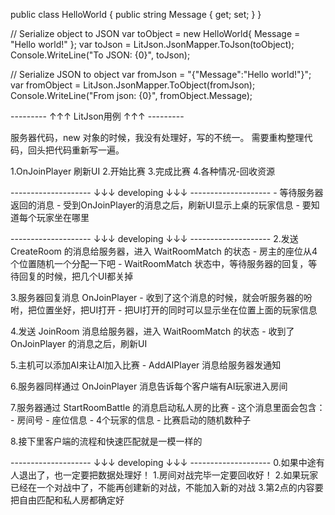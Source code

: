 public class HelloWorld
{
    public string Message { get; set; }
}

// Serialize object to JSON
var toObject = new HelloWorld{ Message = "Hello world!" };
var toJson = LitJson.JsonMapper.ToJson(toObject);
Console.WriteLine("To JSON: {0}", toJson);

// Serialize JSON to object
var fromJson = "{\"Message\":\"Hello world!\"}";
var fromObject = LitJson.JsonMapper.ToObject<HelloWorld>(fromJson);	
Console.WriteLine("From json: {0}", fromObject.Message);

--------- ↑↑↑ LitJson用例 ↑↑↑ --------- 

服务器代码，new 对象的时候，我没有处理好，写的不统一。
需要重构整理代码，回头把代码重新写一遍。

1.OnJoinPlayer 刷新UI
2.开始比赛
3.完成比赛
4.各种情况-回收资源

-------------------- ↓↓↓ developing ↓↓↓ -------------------- 
    - 等待服务器返回的消息
    - 受到OnJoinPlayer的消息之后，刷新UI显示上桌的玩家信息
        - 要知道每个玩家坐在哪里

-------------------- ↓↓↓ developing ↓↓↓ -------------------- 
2.发送 CreateRoom 的消息给服务器，进入 WaitRoomMatch 的状态
    - 房主的座位从4个位置随机一个分配一下吧
    - WaitRoomMatch 状态中，等待服务器的回复，等待回复的时候，把几个UI都关掉

3.服务器回复消息 OnJoinPlayer 
    - 收到了这个消息的时候，就会听服务器的吩咐，把位置坐好，把UI打开
    - 把UI打开的同时可以显示坐在位置上面的玩家信息

4.发送 JoinRoom 消息给服务器，进入 WaitRoomMatch 的状态
    - 收到了 OnJoinPlayer 的消息之后，刷新UI

5.主机可以添加AI来让AI加入比赛
    - AddAIPlayer 消息给服务器发通知

6.服务器同样通过 OnJoinPlayer 消息告诉每个客户端有AI玩家进入房间

7.服务器通过 StartRoomBattle 的消息启动私人房的比赛
    - 这个消息里面会包含：
        - 房间号
        - 座位信息
        - 4个玩家的信息
        - 比赛启动的随机数种子

8.接下里客户端的流程和快速匹配就是一模一样的

-------------------- ↓↓↓ developing ↓↓↓ -------------------- 
0.如果中途有人退出了，也一定要把数据处理好！
1.房间对战完毕一定要回收好！
2.如果玩家已经在一个对战中了，不能再创建新的对战，不能加入新的对战
3.第2点的内容要把自由匹配和私人房都确定好
